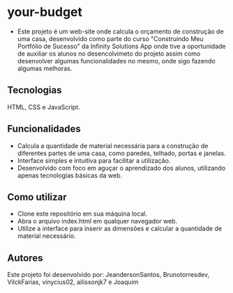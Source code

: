 # your-budget

- Este projeto é um web-site onde calcula o orçamento de construção de uma casa, desenvolvido como parte do curso "Construindo Meu Portfólio de Sucesso" da Infinity Solutions App onde tive a oportunidade de auxiliar os alunos no desencolvimeto do projeto assim como desenvolver algumas funcionalidades no mesmo, onde sigo fazendo algumas melhoras.

## Tecnologias 
  HTML, CSS e JavaScript.

## Funcionalidades
- Calcula a quantidade de material necessária para a construção de diferentes partes de uma casa, como paredes, telhado, portas e janelas.
- Interface simples e intuitiva para facilitar a utilização.
- Desenvolvido com foco em aguçar o aprendizado dos alunos, utilizando apenas tecnologias básicas da web.

## Como utilizar
- Clone este repositório em sua máquina local.
- Abra o arquivo index.html em qualquer navegador web.
- Utilize a interface para inserir as dimensões e calcular a quantidade de material necessário.

## Autores
Este projeto foi desenvolvido por: JeandersonSantos, Brunotorresdev, VilckFarias, vinycius02, ailissonjk7 e Joaquim

